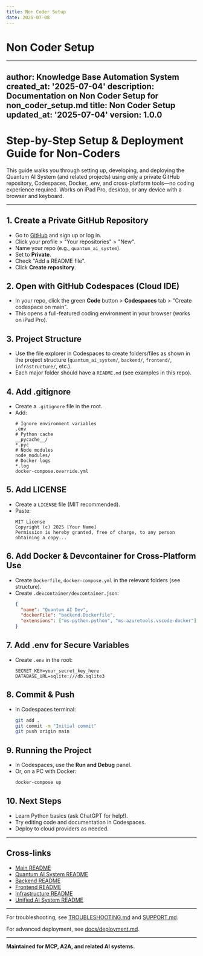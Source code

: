 ```yaml
---
title: Non Coder Setup
date: 2025-07-08
---
```


# Non Coder Setup

---
author: Knowledge Base Automation System
created_at: '2025-07-04'
description: Documentation on Non Coder Setup for non_coder_setup.md
title: Non Coder Setup
updated_at: '2025-07-04'
version: 1.0.0
---

# Step-by-Step Setup & Deployment Guide for Non-Coders

This guide walks you through setting up, developing, and deploying the Quantum AI System (and related projects) using only a private GitHub repository, Codespaces, Docker, .env, and cross-platform tools—no coding experience required. Works on iPad Pro, desktop, or any device with a browser and keyboard.

---

## 1. Create a Private GitHub Repository
- Go to [GitHub](https://github.com/) and sign up or log in.
- Click your profile > "Your repositories" > "New".
- Name your repo (e.g., `quantum_ai_system`).
- Set to **Private**.
- Check "Add a README file".
- Click **Create repository**.

## 2. Open with GitHub Codespaces (Cloud IDE)
- In your repo, click the green **Code** button > **Codespaces** tab > "Create codespace on main".
- This opens a full-featured coding environment in your browser (works on iPad Pro).

## 3. Project Structure
- Use the file explorer in Codespaces to create folders/files as shown in the project structure (`quantum_ai_system/`, `backend/`, `frontend/`, `infrastructure/`, etc.).
- Each major folder should have a `README.md` (see examples in this repo).

## 4. Add .gitignore
- Create a `.gitignore` file in the root.
- Add:
  ```
  # Ignore environment variables
  .env
  # Python cache
  __pycache__/
  *.pyc
  # Node modules
  node_modules/
  # Docker logs
  *.log
  docker-compose.override.yml
  ```

## 5. Add LICENSE
- Create a `LICENSE` file (MIT recommended).
- Paste:
  ```
  MIT License
  Copyright (c) 2025 [Your Name]
  Permission is hereby granted, free of charge, to any person obtaining a copy...
  ```

## 6. Add Docker & Devcontainer for Cross-Platform Use
- Create `Dockerfile`, `docker-compose.yml` in the relevant folders (see structure).
- Create `.devcontainer/devcontainer.json`:
  ```json
  {
    "name": "Quantum AI Dev",
    "dockerFile": "backend.Dockerfile",
    "extensions": ["ms-python.python", "ms-azuretools.vscode-docker"]
  }
  ```

## 7. Add .env for Secure Variables
- Create `.env` in the root:
  ```
  SECRET_KEY=your_secret_key_here
  DATABASE_URL=sqlite:///db.sqlite3
  ```

## 8. Commit & Push
- In Codespaces terminal:
  ```sh
  git add .
  git commit -m "Initial commit"
  git push origin main
  ```

## 9. Running the Project
- In Codespaces, use the **Run and Debug** panel.
- Or, on a PC with Docker:
  ```sh
  docker-compose up
  ```

## 10. Next Steps
- Learn Python basics (ask ChatGPT for help!).
- Try editing code and documentation in Codespaces.
- Deploy to cloud providers as needed.

---

## Cross-links
- [Main README](../README.md)
- [Quantum AI System README](../ai/quantum/README.md)
- [Backend README](../backend/README.md)
- [Frontend README](../frontend/README.md)
- [Infrastructure README](../infrastructure/README.md)
- [Unified AI System README](../temp_reorg/robotics/advanced_system/README.md)

---

For troubleshooting, see [TROUBLESHOOTING.md](../TROUBLESHOOTING.md) and [SUPPORT.md](../SUPPORT.md).

For advanced deployment, see [docs/deployment.md](deployment.md).

---

**Maintained for MCP, A2A, and related AI systems.**
